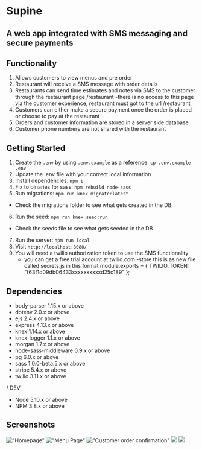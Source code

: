 # Supine

## A web app integrated with SMS messaging and secure payments

## Functionality
1. Allows customers to view menus and pre order 
2. Restaurant will receive a SMS message with order details
3. Restaurants can send time estimates and notes via SMS to the customer through the restaurant page /restaurant 
    -there is no access to this page via the customer experience, restaurant must got to the url /restaurant
4. Customers can either make a secure payment once the order is placed or choose to pay at the restaurant
5. Orders and customer information are stored in a server side database
6. Customer phone numbers are not shared with the restaurant 

## Getting Started

1. Create the `.env` by using `.env.example` as a reference: `cp .env.example .env`
2. Update the .env file with your correct local information
3. Install dependencies: `npm i`
4. Fix to binaries for sass: `npm rebuild node-sass`
5. Run migrations: `npm run knex migrate:latest`
  - Check the migrations folder to see what gets created in the DB
6. Run the seed: `npm run knex seed:run`
  - Check the seeds file to see what gets seeded in the DB
7. Run the server: `npm run local`
8. Visit `http://localhost:8080/`
9.  You will need a twilio authorization token to use the SMS functionality
    - you can get a free trial account at twilio.com
    -store this is as new file called secrets.js in this format
        module.exports = {
         TWILIO_TOKEN: "f63f1d09db06433xxxxxxxxxxd25c189"
        };

## Dependencies

- body-parser 1.15.x or above 
- dotenv 2.0.x or above
- ejs 2.4.x or above 
- express 4.13.x or above 
- knex 1.14.x or above 
- knex-logger 1.1.x or above 
- morgan 1.7.x or above 
- node-sass-middleware 0.9.x or above 
- pg 6.0.x or above 
- sass 1.0.0-beta.5.x or above 
- stripe 5.4.x or above 
- twilio 3.11.x or above 

/ DEV
- Node 5.10.x or above
- NPM 3.8.x or above

## Screenshots

!["Homepage"  ](https://github.com/swiftsimon/supine/blob/master/docs/Supine-main.png?raw=true )
!["Menu Page"  ](https://github.com/swiftsimon/supine/blob/master/docs/Supine-Menu.png?raw=true )
!["Customer order confirmation"  ](https://github.com/swiftsimon/supine/blob/master/docs/Supine-Order.png?raw=true )
![  ](  )
![  ](  )
